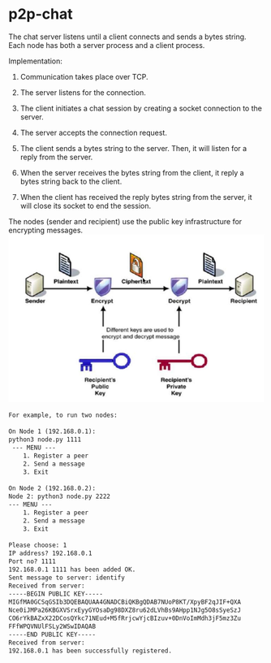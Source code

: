 # p2p-chat

The chat server listens until a client connects and sends a bytes string. Each node has both a server process and a client process. 

Implementation:

1.	Communication takes place over TCP.

2.	The server listens for the connection.

3.	The client initiates a chat session by creating a socket connection to the server.

4. The server accepts the connection request.

5.	The client sends a bytes string to the server. Then, it will listen for a reply from the server.

6.	When the server receives the bytes string from the client, it reply a bytes string back to the client.

7.	When the client has received the reply bytes string from the server, it will close its socket to end the session.

The nodes (sender and recipient) use the public key infrastructure for encrypting messages.
![](https://github.com/ewibowo/p2p-chat/raw/master/PKI.png)

```
For example, to run two nodes:

On Node 1 (192.168.0.1):
python3 node.py 1111
 --- MENU ---
    1. Register a peer
    2. Send a message
    3. Exit
    
On Node 2 (192.168.0.2):
Node 2: python3 node.py 2222
--- MENU ---
    1. Register a peer
    2. Send a message
    3. Exit
    
Please choose: 1
IP address? 192.168.0.1
Port no? 1111
192.168.0.1 1111 has been added OK.
Sent message to server: identify
Received from server: 
-----BEGIN PUBLIC KEY-----
MIGfMA0GCSqGSIb3DQEBAQUAA4GNADCBiQKBgQDAB7NUoP8KT/XpyBF2qJIF+QXA
Nce0iJMPa26KBGXVSrxEyyGYOsaDg98DXZ8ru62dLVhBs9AHpp1NJg5O8sSyeSzJ
CO6rYkBAZxX22DCosQYkc71NEud+M5fRrjcwYjcBIzuv+0DnVoImMdh3jF5mz3Zu
FFfWPQVNUlFSLy2WSwIDAQAB
-----END PUBLIC KEY-----
Received from server: 
192.168.0.1 has been successfully registered.
```

